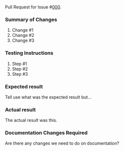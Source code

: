 Pull Request for Issue #[000](https://github.com/bkader/skeleton/issues).

### Summary of Changes

1. Change #1
2. Change #2
3. Change #3

### Testing Instructions

1. Step #1
2. Step #2
3. Step #3

### Expected result

Tell use what was the expected result but...

### Actual result

The actual result was this.

### Documentation Changes Required

Are there any changes we need to do on documentation?
